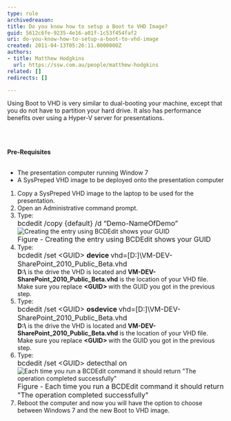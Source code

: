 ```yaml
---
type: rule
archivedreason: 
title: Do you know how to setup a Boot to VHD Image?
guid: 5612c6fe-9235-4e16-a01f-1c53f454faf2
uri: do-you-know-how-to-setup-a-boot-to-vhd-image
created: 2011-04-13T05:26:11.0000000Z
authors:
- title: Matthew Hodgkins
  url: https://ssw.com.au/people/matthew-hodgkins
related: []
redirects: []

---
```



Using Boot to VHD is very similar to dual-booting your machine, except that you do not have to partition your hard drive. It also has performance benefits over using a Hyper-V server for presentations. 

<br><excerpt class='endintro'></excerpt><br>

  <strong>Pre-Requisites</strong>
  <br>
<br>
<ul>
    <li>The presentation computer running Window 7</li>
    <li>A SysPreped VHD image to be deployed onto the presentation computer</li>
</ul>
<ol>
    <li>Copy a SysPreped VHD image to the laptop to be used for the presentation.</li>
    <li>Open an Administrative command prompt.</li>
    <li>Type&#58;<br>
    <font class="ms-rteCustom-CodeArea" size="+0">bcdedit /copy &#123;default&#125; /d “Demo-NameOfDemo”</font><img alt="Creating the entry using BCDEdit shows your GUID" src="/PublishingImages/fig1-creatingentry.png" /><br>
    <font class="ms-rteCustom-FigureNormal" size="+0">Figure - Creating the entry using BCDEdit shows your GUID</font></li>
    <li>Type&#58;<br>
    <font class="ms-rteCustom-CodeArea" size="+0">bcdedit /set &lt;GUID&gt; <strong>device </strong>vhd=[D&#58;]\VM-DEV-SharePoint_2010_Public_Beta.vhd</font><br>
    <strong>D&#58;\</strong> is the drive the VHD is located and <strong>VM-DEV-SharePoint_2010_Public_Beta.vhd</strong> is the location of your VHD file. Make sure you replace <strong>&lt;GUID&gt; </strong>with the GUID you got in the previous step.</li>
    <li>Type&#58;<br>
    <font class="ms-rteCustom-CodeArea" size="+0">bcdedit /set &lt;GUID&gt; <strong>osdevice </strong>vhd=[D&#58;]\VM-DEV-SharePoint_2010_Public_Beta.vhd</font><br>
    <strong>D&#58;\</strong> is the drive the VHD is located and <strong>VM-DEV-SharePoint_2010_Public_Beta.vhd</strong> is the location of your VHD file. Make sure you replace <strong>&lt;GUID&gt; </strong>with the GUID you got in the previous step.</li>
    <li>Type&#58;<br>
    <font class="ms-rteCustom-CodeArea" size="+0">bcdedit /set &lt;GUID&gt; detecthal on</font><img alt="Each time you run a BCDEdit command it should return &quot;The operation completed successfully&quot;" src="/PublishingImages/fig2-addguids.png" /><br>
    <font class="ms-rteCustom-FigureNormal" size="+0">Figure -&#160;Each time you run a BCDEdit command it should return &quot;The operation completed successfully&quot;</font></li>
    <li>Reboot the computer and now you will have the option to choose between Windows 7 and the new Boot to VHD image.</li>
</ol>



